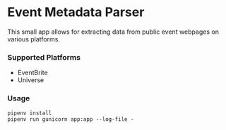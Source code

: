 # Event Metadata Parser

This small app allows for extracting data from public event webpages on various platforms.

### Supported Platforms

- EventBrite
- Universe

### Usage

```
pipenv install
pipenv run gunicorn app:app --log-file -
```

